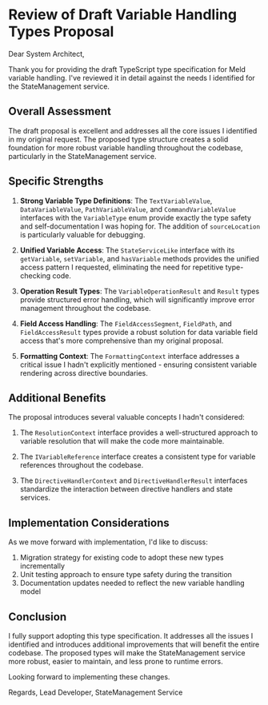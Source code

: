 # Review of Draft Variable Handling Types Proposal

Dear System Architect,

Thank you for providing the draft TypeScript type specification for Meld variable handling. I've reviewed it in detail against the needs I identified for the StateManagement service.

## Overall Assessment

The draft proposal is excellent and addresses all the core issues I identified in my original request. The proposed type structure creates a solid foundation for more robust variable handling throughout the codebase, particularly in the StateManagement service.

## Specific Strengths

1. **Strong Variable Type Definitions**: The `TextVariableValue`, `DataVariableValue`, `PathVariableValue`, and `CommandVariableValue` interfaces with the `VariableType` enum provide exactly the type safety and self-documentation I was hoping for. The addition of `sourceLocation` is particularly valuable for debugging.

2. **Unified Variable Access**: The `StateServiceLike` interface with its `getVariable`, `setVariable`, and `hasVariable` methods provides the unified access pattern I requested, eliminating the need for repetitive type-checking code.

3. **Operation Result Types**: The `VariableOperationResult` and `Result` types provide structured error handling, which will significantly improve error management throughout the codebase.

4. **Field Access Handling**: The `FieldAccessSegment`, `FieldPath`, and `FieldAccessResult` types provide a robust solution for data variable field access that's more comprehensive than my original proposal.

5. **Formatting Context**: The `FormattingContext` interface addresses a critical issue I hadn't explicitly mentioned - ensuring consistent variable rendering across directive boundaries.

## Additional Benefits

The proposal introduces several valuable concepts I hadn't considered:

1. The `ResolutionContext` interface provides a well-structured approach to variable resolution that will make the code more maintainable.

2. The `IVariableReference` interface creates a consistent type for variable references throughout the codebase.

3. The `DirectiveHandlerContext` and `DirectiveHandlerResult` interfaces standardize the interaction between directive handlers and state services.

## Implementation Considerations

As we move forward with implementation, I'd like to discuss:

1. Migration strategy for existing code to adopt these new types incrementally
2. Unit testing approach to ensure type safety during the transition
3. Documentation updates needed to reflect the new variable handling model

## Conclusion

I fully support adopting this type specification. It addresses all the issues I identified and introduces additional improvements that will benefit the entire codebase. The proposed types will make the StateManagement service more robust, easier to maintain, and less prone to runtime errors.

Looking forward to implementing these changes.

Regards,
Lead Developer, StateManagement Service